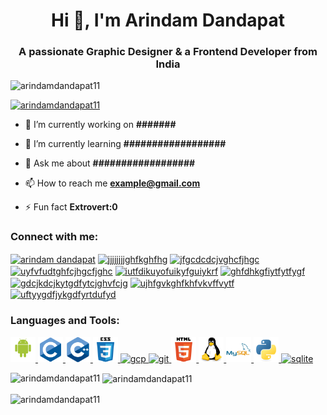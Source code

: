 <h1 align="center">Hi 👋, I'm Arindam Dandapat</h1>
<h3 align="center">A passionate Graphic Designer & a Frontend Developer from India</h3>

<p align="left"> <img src="https://komarev.com/ghpvc/?username=arindamdandapat11&label=Profile%20views&color=0e75b6&style=flat" alt="arindamdandapat11" /> </p>

<p align="left"> <a href="https://github.com/ryo-ma/github-profile-trophy"><img src="https://github-profile-trophy.vercel.app/?username=arindamdandapat11" alt="arindamdandapat11" /></a> </p>

- 🔭 I’m currently working on **#######**

- 🌱 I’m currently learning **##################**

- 💬 Ask me about **##################**

- 📫 How to reach me **example@gmail.com**

- ⚡ Fun fact **Extrovert:0**

<h3 align="left">Connect with me:</h3>
<p align="left">
<a href="https://linkedin.com/in/arindam dandapat" target="blank"><img align="center" src="https://raw.githubusercontent.com/rahuldkjain/github-profile-readme-generator/master/src/images/icons/Social/linked-in-alt.svg" alt="arindam dandapat" height="30" width="40" /></a>
<a href="https://fb.com/jjjjjjjjghfkghfhg" target="blank"><img align="center" src="https://raw.githubusercontent.com/rahuldkjain/github-profile-readme-generator/master/src/images/icons/Social/facebook.svg" alt="jjjjjjjjghfkghfhg" height="30" width="40" /></a>
<a href="https://instagram.com/jfgcdcdcjvghcfjhgc" target="blank"><img align="center" src="https://raw.githubusercontent.com/rahuldkjain/github-profile-readme-generator/master/src/images/icons/Social/instagram.svg" alt="jfgcdcdcjvghcfjhgc" height="30" width="40" /></a>
<a href="https://www.codechef.com/users/uyfvfudtghfcjhgcfjghc" target="blank"><img align="center" src="https://cdn.jsdelivr.net/npm/simple-icons@3.1.0/icons/codechef.svg" alt="uyfvfudtghfcjhgcfjghc" height="30" width="40" /></a>
<a href="https://www.hackerrank.com/iutfdikuyofuikyfguiykrf" target="blank"><img align="center" src="https://raw.githubusercontent.com/rahuldkjain/github-profile-readme-generator/master/src/images/icons/Social/hackerrank.svg" alt="iutfdikuyofuikyfguiykrf" height="30" width="40" /></a>
<a href="https://www.leetcode.com/ghfdhkgfiytfytfygf" target="blank"><img align="center" src="https://raw.githubusercontent.com/rahuldkjain/github-profile-readme-generator/master/src/images/icons/Social/leet-code.svg" alt="ghfdhkgfiytfytfygf" height="30" width="40" /></a>
<a href="https://www.hackerearth.com/gdcjkdcjkytgdfytcjghvfcjg" target="blank"><img align="center" src="https://raw.githubusercontent.com/rahuldkjain/github-profile-readme-generator/master/src/images/icons/Social/hackerearth.svg" alt="gdcjkdcjkytgdfytcjghvfcjg" height="30" width="40" /></a>
<a href="https://auth.geeksforgeeks.org/user/ujhfgvkghfkhfvkvffvytf" target="blank"><img align="center" src="https://raw.githubusercontent.com/rahuldkjain/github-profile-readme-generator/master/src/images/icons/Social/geeks-for-geeks.svg" alt="ujhfgvkghfkhfvkvffvytf" height="30" width="40" /></a>
<a href="https://discord.gg/#######" target="blank"><img align="center" src="https://raw.githubusercontent.com/rahuldkjain/github-profile-readme-generator/master/src/images/icons/Social/discord.svg" alt="uftyygdfjykgdfyrtdufyd" height="30" width="40" /></a>
</p>

<h3 align="left">Languages and Tools:</h3>
<p align="left"> <a href="https://developer.android.com" target="_blank" rel="noreferrer"> <img src="https://raw.githubusercontent.com/devicons/devicon/master/icons/android/android-original-wordmark.svg" alt="android" width="40" height="40"/> </a> <a href="https://www.cprogramming.com/" target="_blank" rel="noreferrer"> <img src="https://raw.githubusercontent.com/devicons/devicon/master/icons/c/c-original.svg" alt="c" width="40" height="40"/> </a> <a href="https://www.w3schools.com/cpp/" target="_blank" rel="noreferrer"> <img src="https://raw.githubusercontent.com/devicons/devicon/master/icons/cplusplus/cplusplus-original.svg" alt="cplusplus" width="40" height="40"/> </a> <a href="https://www.w3schools.com/css/" target="_blank" rel="noreferrer"> <img src="https://raw.githubusercontent.com/devicons/devicon/master/icons/css3/css3-original-wordmark.svg" alt="css3" width="40" height="40"/> </a> <a href="https://cloud.google.com" target="_blank" rel="noreferrer"> <img src="https://www.vectorlogo.zone/logos/google_cloud/google_cloud-icon.svg" alt="gcp" width="40" height="40"/> </a> <a href="https://git-scm.com/" target="_blank" rel="noreferrer"> <img src="https://www.vectorlogo.zone/logos/git-scm/git-scm-icon.svg" alt="git" width="40" height="40"/> </a> <a href="https://www.w3.org/html/" target="_blank" rel="noreferrer"> <img src="https://raw.githubusercontent.com/devicons/devicon/master/icons/html5/html5-original-wordmark.svg" alt="html5" width="40" height="40"/> </a> <a href="https://www.linux.org/" target="_blank" rel="noreferrer"> <img src="https://raw.githubusercontent.com/devicons/devicon/master/icons/linux/linux-original.svg" alt="linux" width="40" height="40"/> </a> <a href="https://www.mysql.com/" target="_blank" rel="noreferrer"> <img src="https://raw.githubusercontent.com/devicons/devicon/master/icons/mysql/mysql-original-wordmark.svg" alt="mysql" width="40" height="40"/> </a> <a href="https://www.python.org" target="_blank" rel="noreferrer"> <img src="https://raw.githubusercontent.com/devicons/devicon/master/icons/python/python-original.svg" alt="python" width="40" height="40"/> </a> <a href="https://www.sqlite.org/" target="_blank" rel="noreferrer"> <img src="https://www.vectorlogo.zone/logos/sqlite/sqlite-icon.svg" alt="sqlite" width="40" height="40"/> </a> </p>

<p><img align="left" src="https://github-readme-stats.vercel.app/api/top-langs?username=arindamdandapat11&show_icons=true&locale=en&layout=compact" alt="arindamdandapat11" /></p>

<p>&nbsp;<img align="center" src="https://github-readme-stats.vercel.app/api?username=arindamdandapat11&show_icons=true&locale=en" alt="arindamdandapat11" /></p>

<p><img align="center" src="https://github-readme-streak-stats.herokuapp.com/?user=arindamdandapat11&" alt="arindamdandapat11" /></p>

